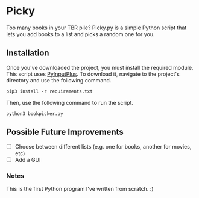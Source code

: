 # Picky
Too many books in your TBR pile? Picky.py is a simple Python script that lets you add books to a list and picks a random one for you. 

## Installation
Once you've downloaded the project, you must install the required module. This script uses [PyInputPlus](https://pypi.org/project/PyInputPlus/). To download it, navigate to the project's directory and use the following command.

```
pip3 install -r requirements.txt
```

Then, use the following command to run the script.

```
python3 bookpicker.py
```

## Possible Future Improvements
- [ ] Choose between different lists (e.g. one for books, another for movies, etc)
- [ ] Add a GUI

### Notes
This is the first Python program I've written from scratch. :)